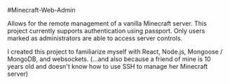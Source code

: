 #Minecraft-Web-Admin

Allows for the remote management of a vanilla Minecraft server.  This project currently supports authentication using passport.  Only users marked as administrators are able to access server controls.

I created this project to familiarize myself with React, Node.js, Mongoose / MongoDB, and websockets.
(...and also because a friend of mine is 10 years old and doesn't know how to use SSH to manage her Minecraft server)
